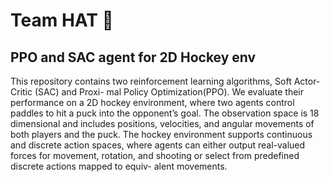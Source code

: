 # Team HAT 🎩
## PPO and SAC agent for 2D Hockey env

This repository contains two reinforcement learning algorithms, Soft Actor-Critic (SAC) and Proxi-
mal Policy Optimization(PPO). We evaluate their performance on a 2D hockey environment, where two
agents control paddles to hit a puck into the opponent’s goal. The observation space is 18 dimensional
and includes positions, velocities, and angular movements of both players and the puck. The hockey
environment supports continuous and discrete action spaces, where agents can either output real-valued
forces for movement, rotation, and shooting or select from predefined discrete actions mapped to equiv-
alent movements.

